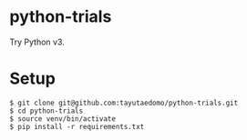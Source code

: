 # python-trials
Try Python v3.

# Setup
```
$ git clone git@github.com:tayutaedomo/python-trials.git
$ cd python-trials
$ source venv/bin/activate
$ pip install -r requirements.txt
```

